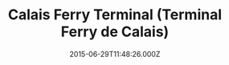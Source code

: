 ---
date: 2015-06-29T11:48:26.000Z
title: Calais Ferry Terminal (Terminal Ferry de Calais)
latitude: 50.966768711419114
longitude: 1.86007751831869
url: http://www.portboulognecalais.fr
category: checkin
---